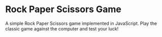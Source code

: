 # Rock Paper Scissors Game
A simple Rock Paper Scissors game implemented in JavaScript. Play the classic game against the computer and test your luck!